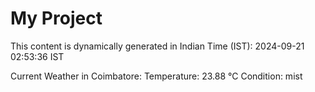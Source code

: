# My Project

This content is dynamically generated in Indian Time (IST): 2024-09-21 02:53:36 IST


Current Weather in Coimbatore:
Temperature: 23.88 °C
Condition: mist
